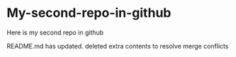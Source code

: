 # My-second-repo-in-github
Here is my second repo in github

README.md has updated. deleted extra contents to resolve merge conflicts
